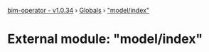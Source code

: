 [bim-operator - v1.0.34](../README.md) › [Globals](../globals.md) › ["model/index"](_model_index_.md)

# External module: "model/index"


